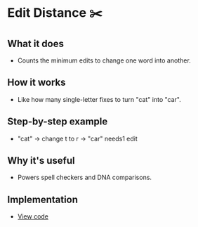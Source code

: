 # Edit Distance ✂️

## What it does
- Counts the minimum edits to change one word into another.

## How it works
- Like how many single-letter fixes to turn "cat" into "car".

## Step-by-step example
- "cat" → change t to r → "car" needs1 edit

## Why it's useful
- Powers spell checkers and DNA comparisons.

## Implementation
- [View code](../algorithms/edit_distance.py)
